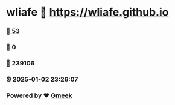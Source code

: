 # wliafe :link: https://wliafe.github.io 
### :page_facing_up: [53](https://wliafe.github.io/tag.html) 
### :speech_balloon: 0 
### :hibiscus: 239106 
### :alarm_clock: 2025-01-02 23:26:07 
### Powered by :heart: [Gmeek](https://github.com/Meekdai/Gmeek)
